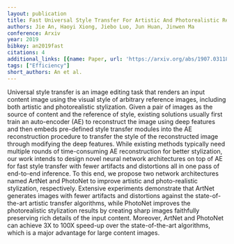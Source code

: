```yaml
---
layout: publication
title: Fast Universal Style Transfer For Artistic And Photorealistic Rendering
authors: Jie An, Haoyi Xiong, Jiebo Luo, Jun Huan, Jinwen Ma
conference: Arxiv
year: 2019
bibkey: an2019fast
citations: 4
additional_links: [{name: Paper, url: 'https://arxiv.org/abs/1907.03118'}]
tags: ["Efficiency"]
short_authors: An et al.
---
```

Universal style transfer is an image editing task that renders an input
content image using the visual style of arbitrary reference images, including
both artistic and photorealistic stylization. Given a pair of images as the
source of content and the reference of style, existing solutions usually first
train an auto-encoder (AE) to reconstruct the image using deep features and
then embeds pre-defined style transfer modules into the AE reconstruction
procedure to transfer the style of the reconstructed image through modifying
the deep features. While existing methods typically need multiple rounds of
time-consuming AE reconstruction for better stylization, our work intends to
design novel neural network architectures on top of AE for fast style transfer
with fewer artifacts and distortions all in one pass of end-to-end inference.
To this end, we propose two network architectures named ArtNet and PhotoNet to
improve artistic and photo-realistic stylization, respectively. Extensive
experiments demonstrate that ArtNet generates images with fewer artifacts and
distortions against the state-of-the-art artistic transfer algorithms, while
PhotoNet improves the photorealistic stylization results by creating sharp
images faithfully preserving rich details of the input content. Moreover,
ArtNet and PhotoNet can achieve 3X to 100X speed-up over the state-of-the-art
algorithms, which is a major advantage for large content images.
